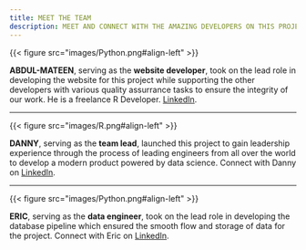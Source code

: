 ```yaml
---
title: MEET THE TEAM
description: MEET AND CONNECT WITH THE AMAZING DEVELOPERS ON THIS PROJECT
---
```


{{< figure src="images/Python.png#align-left" >}}

**ABDUL-MATEEN**, serving as the **website developer**, took on the lead role in developing the website for this project while supporting the other developers with various quality assurrance tasks to ensure the integrity of our work. He is a freelance R Developer. [LinkedIn](https://www.linkedin.com/in/abdulmateenqamardeen/).

---

{{< figure src="images/R.png#align-left" >}}

**DANNY**, serving as the **team lead**, launched this project to gain leadership experience through the process of leading engineers from all over the world to develop a modern product powered by data science. Connect with Danny on [LinkedIn](https://www.linkedin.com/in/drmorris87/).

---

{{< figure src="images/Python.png#align-left" >}}

**ERIC**, serving as the **data engineer**, took on the lead role in developing the database pipeline which ensured the smooth flow and storage of data for the project. Connect with Eric on [LinkedIn](https://www.linkedin.com/in/ericrcaskey/).